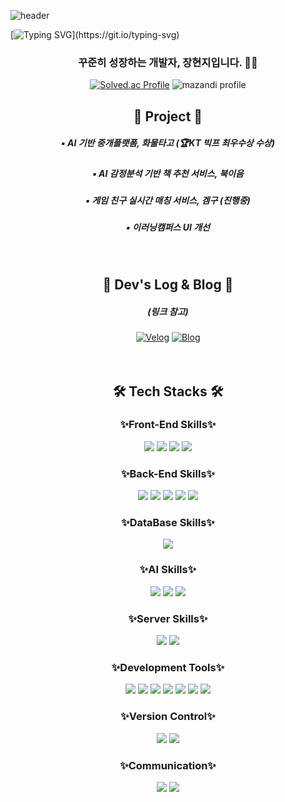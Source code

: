 
<!--
**hzee97/hzee97** is a ✨ _special_ ✨ repository because its `README.md` (this file) appears on your GitHub profile.

Here are some ideas to get you started:

- 🔭 I’m currently working on ...
- 🌱 I’m currently learning ...
- 👯 I’m looking to collaborate on ...
- 🤔 I’m looking for help with ...
- 💬 Ask me about ...
- 📫 How to reach me: ...
- 😄 Pronouns: ...
- ⚡ Fun fact: ...
-->

![header](https://capsule-render.vercel.app/api?type=waving&color=FFCCCC&text=&animation=twinkling&height=150&)

[![Typing SVG](https://readme-typing-svg.demolab.com?font=Alkatra&fontAlign=500&center=true&vCenter=true&weight=500&size=45&duration=4000&pause=3&color=000000&multiline=true&repeat=true&width=1000&height=100&section=header&lines=Hyeonji's+GitHub!)](https://git.io/typing-svg)

<div align="center">
<h3 align="center"> 꾸준히 성장하는 개발자, 장현지입니다. 🏃‍♀️ </h3>

[![Solved.ac Profile](http://mazassumnida.wtf/api/v2/generate_badge?boj=hzee)](https://solved.ac/hzee/)
![mazandi profile](http://mazandi.herokuapp.com/api?handle=hzee&theme=warm)
  
## 🌱 Project 🌱
<h5 align="center"> ▪️ AI 기반 중개플랫폼, 화물타고 (🏆KT 빅프 최우수상 수상) </h5>
<h5 align="center"> ▪️ AI 감정분석 기반 책 추천 서비스, 북이음 </h5> 
<h5 align="center"> ▪️ 게임 친구 실시간 매칭 서비스, 겜구 (진행중) </h5>
<h5 align="center"> ▪️ 이러닝캠퍼스 UI 개선 </h5>
<br/>

## 🌈 Dev's Log & Blog 🌈
<h5 align="center"> (링크 참고) </h5>

[![Velog](https://img.shields.io/badge/Velog-20C997?style=flat&logo=Velog&logoColor=white)](https://velog.io/@h_zee)
[![Blog](https://img.shields.io/badge/Blog-03C75A?style=flat&logo=Naver&logoColor=white)](https://blog.naver.com/h_zee_)
<br/><br/><br/>

## 🛠 Tech Stacks 🛠
### ✨Front-End Skills✨
<img src="https://img.shields.io/badge/Html5-E34F26?style=flat&logo=html5&logoColor=white">
<img src="https://img.shields.io/badge/CSS-1572B6?style=flat&logo=css3&logoColor=white">
<img src="https://img.shields.io/badge/Javascript-F7DF1E?style=flat&logo=javascript&logoColor=white">
<img src="https://img.shields.io/badge/React-005571?style=flat&logo=React&logoColor=white"/>

### ✨Back-End Skills✨
<img src="https://img.shields.io/badge/Python-3776AB?style=flat&logo=Python&logoColor=white"/>
<img src="https://img.shields.io/badge/Java-007396?style=flat&logo=Java&logoColor=white"/>
<img src="https://img.shields.io/badge/Django-092E20?style=flat&logo=Django&logoColor=white"/>
<img src="https://img.shields.io/badge/SpringBoot-6DB33F?style=flat&logo=springboot&logoColor=white"/>
<img src="https://img.shields.io/badge/Flask-000000?style=flat&logo=flask&logoColor=white">

### ✨DataBase Skills✨
<img src="https://img.shields.io/badge/Mysql-4479A1?style=flat&logo=mysql&logoColor=white"> 

### ✨AI Skills✨
<img src="https://img.shields.io/badge/Tensorflow-FF6F00?style=flat&logo=Tensorflow&logoColor=white"/>
<img src="https://img.shields.io/badge/Scikitlearn-F7931E?style=flat&logo=Scikitlearn&logoColor=white"/>
<img src="https://img.shields.io/badge/Keras-D00000?style=flat&logo=Keras&logoColor=white"/>

### ✨Server Skills✨
<img src="https://img.shields.io/badge/Linux-FCC624?style=flat&logo=linux&logoColor=black"> 
<img src="https://img.shields.io/badge/Amazon AWS-232F3E?style=flat&logo=amazon aws&logoColor=white"> 

### ✨Development Tools✨
<img src="https://img.shields.io/badge/IntelliJ IDEA-000000?style=flat&logo=intellij-idea&logoColor=white">
<img src="https://img.shields.io/badge/Visual Studio Code-007ACC?style=flat&logo=visual-studio-code&logoColor=white">
<img src="https://img.shields.io/badge/Visual Studio-5C2D91?style=flat&logo=visual-studio&logoColor=white">
<img src="https://img.shields.io/badge/Pycharm-000000?style=flat&logo=Pycharm&logoColor=white">
<img src="https://img.shields.io/badge/Anaconda-44A833?style=flat&logo=anaconda&logoColor=white">
<img src="https://img.shields.io/badge/Jupyter-F37626?style=flat&logo=Jupyter&logoColor=white">
<img src="https://img.shields.io/badge/Colab-F9AB00?style=flat&logo=GoogleColab&logoColor=white">

### ✨Version Control✨
<img src="https://img.shields.io/badge/Git-F05032?style=flat&logo=git&logoColor=white">
<img src="https://img.shields.io/badge/GitHub-181717?style=flat&logo=github&logoColor=white">

### ✨Communication✨
<img src="https://img.shields.io/badge/Figma-F24E1E?style=flat&logo=figma&logoColor=white">
<img src="https://img.shields.io/badge/Notion-000000?style=flat&logo=notion&logoColor=white">

</div>

